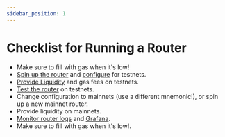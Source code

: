 ```yaml
---
sidebar_position: 1
---
```


# Checklist for Running a Router

- Make sure to fill with gas when it's low!
- [Spin up the router](./spinning-up) and [configure](../Reference/configuration) for testnets.
- [Provide Liquidity](./providing-liquidity) and gas fees on testnets.
- [Test the router](./testing-router) on testnets.
- Change configuration to mainnets (use a different mnemonic!), or spin up a new mainnet router.
- Provide liquidity on mainnets.
- [Monitor router logs](./spinning-up#view-logs) and [Grafana](./spinning-up#grafana-dashboard).
- Make sure to fill with gas when it's low!.
